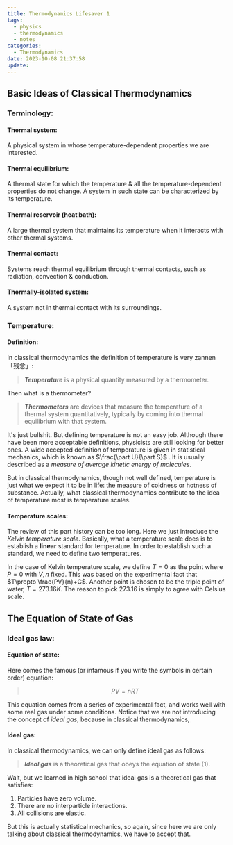 ```yaml
---
title: Thermodynamics Lifesaver 1
tags:
  - physics
  - thermodynamics
  - notes
categories:
  - Thermodynamics
date: 2023-10-08 21:37:58
update:
---
```


## Basic Ideas of Classical Thermodynamics

### Terminology:

#### Thermal system: 

A physical system in whose temperature-dependent properties we are interested.

#### Thermal equilibrium: 

A thermal state for which the temperature & all the temperature-dependent properties do not change.
A system in such state can be characterized by its temperature.

<!-- more -->

#### Thermal reservoir (heat bath): 

A large thermal system that maintains its temperature when it interacts with other thermal systems. 

#### Thermal contact: 

Systems reach thermal equilibrium through thermal contacts, such as radiation, convection & conduction.

#### Thermally-isolated system: 

A system not in thermal contact with its surroundings.

### Temperature:

#### Definition:

In classical thermodynamics the definition of temperature is very zannen「残念」:

> ***Temperature*** is a physical quantity measured by a thermometer.

Then what is a thermometer?

> ***Thermometers*** are devices that measure the temperature of a thermal system quantitatively, typically by coming into thermal equilibrium with that system.

It's just bullshit. But defining temperature is not an easy job. Although there have been more acceptable definitions, physicists are still looking for better ones. A wide accepted definition of temperature is given in statistical mechanics, which is known as $\frac{\part U}{\part S}$ . It is usually  described as a *measure of average kinetic energy of molecules*. 

But in classical thermodynamics, though not well defined, temperature is just what we expect it to be in life: the measure of coldness or hotness of substance. Actually, what classical thermodynamics contribute to the idea of temperature most is temperature scales.

#### Temperature scales:

The review of this part history can be too long. Here we just introduce the *Kelvin temperature scale*. Basically, what a temperature scale does is to establish a **linear** standard for temperature. In order to establish such a standard, we need to define two temperatures.

In the case of Kelvin temperature scale, we define $T=0$ as the point where $P=0$ with $V,n$ fixed. This was based on the experimental fact that $T\propto \frac{PV}{n}+C$. Another point is chosen to be the triple point of water, $T=273.16K$. The reason to pick $273.16$ is simply to agree with Celsius scale. 

## The Equation of State of Gas

### Ideal gas law:

#### Equation of state:

Here comes the famous (or infamous if you write the symbols in certain order) equation:

> $$\tag{1}PV=nRT$$

This equation comes from a series of experimental fact, and works well with some real gas under some conditions. Notice that we are not introducing the concept of *ideal gas*, because in classical thermodynamics, 

#### Ideal gas:

In classical thermodynamics, we can only define ideal gas as follows:

> ***Ideal gas*** is a theoretical gas that obeys the equation of state $(1)$.

Wait, but we learned in high school that ideal gas is a theoretical gas that satisfies:

1. Particles have zero volume.
2. There are no interparticle interactions.
3. All collisions are elastic.

But this is actually statistical mechanics, so again, since here we are only talking about classical thermodynamics, we have to accept that.